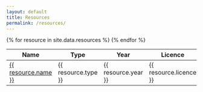 ```yaml
---
layout: default
title: Resources
permalink: /resources/
---
```


<div class="table-responsive">
	<table class="table table-bordered table-hover"> 
		<thead class="thead-light">
			<tr>
				<th> Name </th>
				<th> Type </th>
				<th> Year </th>
				<th> Licence </th>
			</tr>
		</thead>
		<tbody>
			{% for resource in site.data.resources %}
				<tr> 
					<td scope="row" >
						<a href="{{ resource.link }}">
							{{ resource.name }}
						</a>
					</td>
					<td> 
						{{ resource.type }}
					</td>
					<td>
						{{ resource.year }}
					</td>
					<td>
						{{ resource.licence }}
					</td>
				</tr>
			{% endfor %}
		</tbody>
	</table>
</div>